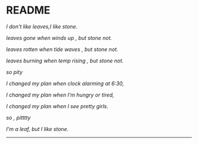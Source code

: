 # README

*I don't like leaves,I like stone.*

*leaves gone when winds up , but stone not.*

*leaves rotten when tide waves , but stone not.*

*leaves burning when temp rising , but stone not.*

*so pity*

*I changed my plan when clock alarming at 6:30,*

*I changed my plan when I'm hungry or tired,*

*I changed my plan when I see pretty girls.*

*so ,  pitttty*

*I'm a leaf, but I like stone.*

------

